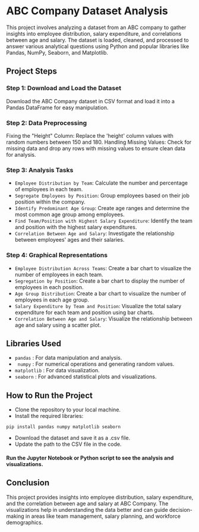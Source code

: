 # ABC Company Dataset Analysis
This project involves analyzing a dataset from an ABC company to gather insights into employee distribution, salary expenditure, and correlations between age and salary. The dataset is loaded, cleaned, and processed to answer various analytical questions using Python and popular libraries like Pandas, NumPy, Seaborn, and Matplotlib.

## Project Steps
### Step 1: Download and Load the Dataset
Download the ABC Company dataset in CSV format and load it into a Pandas DataFrame for easy manipulation.
### Step 2: Data Preprocessing
Fixing the "Height" Column: Replace the 'height' column values with random numbers between 150 and 180.
Handling Missing Values: Check for missing data and drop any rows with missing values to ensure clean data for analysis.
### Step 3: Analysis Tasks
- `Employee Distribution by Team`: Calculate the number and percentage of employees in each team.
- `Segregate Employees by Position`: Group employees based on their job position within the company.
- `Identify Predominant Age Group`: Create age ranges and determine the most common age group among employees.
- `Find Team/Position with Highest Salary Expenditure`: Identify the team and position with the highest salary expenditures.
- `Correlation Between Age and Salary`: Investigate the relationship between employees' ages and their salaries.
### Step 4: Graphical Representations
- `Employee Distribution Across Teams`: Create a bar chart to visualize the number of employees in each team.
- `Segregation by Position`: Create a bar chart to display the number of employees in each position.
- `Age Group Distribution`: Create a bar chart to visualize the number of employees in each age group.
- `Salary Expenditure by Team and Position`: Visualize the total salary expenditure for each team and position using bar charts.
- `Correlation Between Age and Salary`: Visualize the relationship between age and salary using a scatter plot.
## Libraries Used
- `pandas` : For data manipulation and analysis.
- ` numpy` : For numerical operations and generating random values.
- `matplotlib` : For data visualization.
- `seaborn` : For advanced statistical plots and visualizations.
## How to Run the Project
* Clone the repository to your local machine.
* Install the required libraries:

`pip install pandas numpy matplotlib seaborn`

* Download the dataset and save it as a .csv file.
* Update the path to the CSV file in the code.
  
#### Run the Jupyter Notebook or Python script to see the analysis and visualizations.
## Conclusion
This project provides insights into employee distribution, salary expenditure, and the correlation between age and salary at ABC Company. The visualizations help in understanding the data better and can guide decision-making in areas like team management, salary planning, and workforce demographics.

